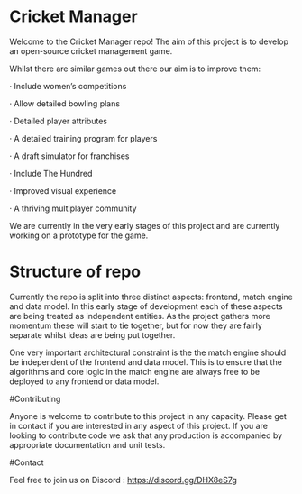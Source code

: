 # Cricket Manager

Welcome to the Cricket Manager repo! The aim of this project is to develop an open-source cricket management game. 

Whilst there are similar games out there our aim is to improve them: 

· Include women’s competitions

· Allow detailed bowling plans

· Detailed player attributes 

· A detailed training program for players

· A draft simulator for franchises 

· Include The Hundred 

· Improved visual experience 

· A thriving multiplayer community

We are currently in the very early stages of this project and are currently working on a prototype for the game. 

# Structure of repo

Currently the repo is split into three distinct aspects: frontend, match engine and data model. In this early stage of development each of these aspects are being treated as independent entities. As the project gathers more momentum these will start to tie together, but for now they are fairly separate whilst ideas are being put together. 

One very important architectural constraint is the the match engine should be independent of the frontend and data model. This is to ensure that the algorithms and core logic in the match engine are always free to be deployed to any frontend or data model.

#Contributing

Anyone is welcome to contribute to this project in any capacity. Please get in contact if you are interested in any aspect of this project. If you are looking to contribute code we ask that any production is accompanied by appropriate documentation and unit tests.

#Contact 

Feel free to join us on Discord : https://discord.gg/DHX8eS7g
